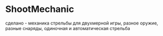 # ShootMechanic
 сделано - механика стрельбы для двухмерной игры, разное оружие, разные снаряды, одиночная и автоматическая стрельба 
